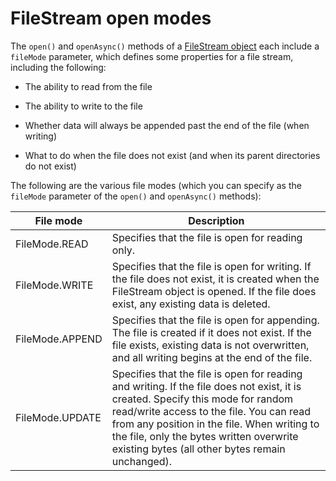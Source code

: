 # FileStream open modes

The `open()` and `openAsync()` methods of a
[FileStream object](https://api.openfl.org/openfl/filesystem/FileStream.html)
each include a `fileMode` parameter, which defines some properties for a file
stream, including the following:

- The ability to read from the file

- The ability to write to the file

- Whether data will always be appended past the end of the file (when writing)

- What to do when the file does not exist (and when its parent directories do
  not exist)

The following are the various file modes (which you can specify as the
`fileMode` parameter of the `open()` and `openAsync()` methods):

| File mode       | Description                                                                                                                                                                                                                                                                                                               |
| --------------- | ------------------------------------------------------------------------------------------------------------------------------------------------------------------------------------------------------------------------------------------------------------------------------------------------------------------------- |
| FileMode.READ   | Specifies that the file is open for reading only.                                                                                                                                                                                                                                                                         |
| FileMode.WRITE  | Specifies that the file is open for writing. If the file does not exist, it is created when the FileStream object is opened. If the file does exist, any existing data is deleted.                                                                                                                                        |
| FileMode.APPEND | Specifies that the file is open for appending. The file is created if it does not exist. If the file exists, existing data is not overwritten, and all writing begins at the end of the file.                                                                                                                             |
| FileMode.UPDATE | Specifies that the file is open for reading and writing. If the file does not exist, it is created. Specify this mode for random read/write access to the file. You can read from any position in the file. When writing to the file, only the bytes written overwrite existing bytes (all other bytes remain unchanged). |

